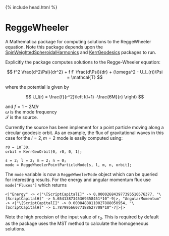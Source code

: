 {% include head.html %}

# ReggeWheeler

A Mathematica package for computing solutions to the ReggeWheeler equation. Note this package depends upon the [SpinWeightedSpheroidalHarmonics](https://bhptoolkit.org/SpinWeightedSpheroidalHarmonics/) and [KerrGeodesics](https://bhptoolkit.org/KerrGeodesics/) packages to run.

Explicitly the package computes solutions to the Regge-Wheeler equation:

$$ f^2 \frac{d^2\Psi}{dr^2} + f f' \frac{d\Psi}{dr} + (\omega^2 - U_l_(r))\Psi = \mathcal{T} $$

where the potential is given by

$$ U_l(r) = \frac{f}{r^2}\left l(l+1) -\frac{6M}{r} \right) $$

and
$f = 1-2M/r$  
$\omega$ is the mode frequency  
$\mathcal{T}$ is the source.


Currently the source has been implement for a point particle moving along a circular geodesic orbit. As an example, the flux of gravitational waves in this case for the $l=2,m=2$ mode is easily computed using:

```
r0 = 10`30;
orbit = KerrGeoOrbit[0, r0, 0, 1];

s = 2; l = 2; m = 2; n = 0;
mode = ReggeWheelerPointParticleMode[s, l, m, n, orbit];
```
The `mode` variable is now a `ReggeWheelerMode` object which can be queried for interesting results. For the energy and angular momentum flux use `mode["Fluxes"]` which returns 
```
<|"Energy" -> <|"\[ScriptCapitalI]" -> 0.000026843977395510576377, "\[ScriptCapitalH]" -> 5.6541387345369358451*10^-9|>, "AngularMomentum" -> <|"\[ScriptCapitalI]" -> 0.00084888110027888050954, "\[ScriptCapitalH]" -> 1.78799566077188627708*10^-7|>|>
```

Note the high precision of the input value of $r_0$. This is required by default as the package uses the MST method to calculate the homogeneous solutions.

